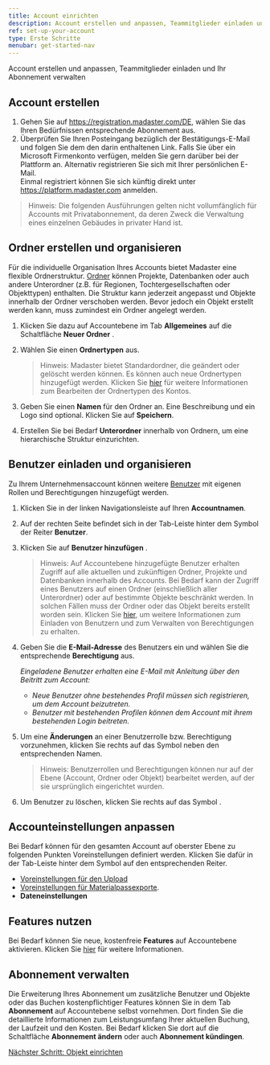 ```yaml
---
title: Account einrichten
description: Account erstellen und anpassen, Teammitglieder einladen und Ihr Abonnement verwalten
ref: set-up-your-account
type: Erste Schritte
menubar: get-started-nav
---
```


Account erstellen und anpassen, Teammitglieder einladen und Ihr Abonnement verwalten

## Account erstellen

1. Gehen Sie auf <a href="https://registration.madaster.com/DE" target="_blank">https://registration.madaster.com/DE</a>, wählen Sie das Ihren Bedürfnissen entsprechende Abonnement aus.
2. Überprüfen Sie Ihren Posteingang bezüglich der Bestätigungs-E-Mail und folgen Sie dem den darin enthaltenen Link. Falls Sie über ein Microsoft Firmenkonto verfügen, melden Sie gern darüber bei der Plattform an. Alternativ registrieren Sie sich mit Ihrer persönlichen E-Mail. <br>
Einmal registriert können Sie sich künftig direkt unter <a href="https://platform.madaster.com/" target="_blank">https://platform.madaster.com</a> anmelden.

> Hinweis: Die folgenden Ausführungen gelten nicht vollumfänglich für Accounts mit Privatabonnement, da deren Zweck die Verwaltung eines einzelnen Gebäudes in privater Hand ist.

## Ordner erstellen und organisieren

Für die individuelle Organisation Ihres Accounts bietet Madaster eine flexible Ordnerstruktur. <a href="../knowledge-base/folder-types-and-folder-structure" target="_blank">Ordner</a> können Projekte, Datenbanken oder auch andere Unterordner (z.B. für Regionen, Tochtergesellschaften oder Objekttypen) enthalten. Die Struktur kann jederzeit angepasst und Objekte innerhalb der Ordner verschoben werden. Bevor jedoch ein Objekt erstellt werden kann, muss zumindest ein Ordner angelegt werden.

1. Klicken Sie dazu auf Accountebene <iconify-icon inline icon='mdi-briefcase-variant'/> im Tab **Allgemeines** auf die Schaltfläche **Neuer Ordner** <iconify-icon inline icon='mdi-folder-plus-outline'/>.
2. Wählen Sie einen **Ordnertypen** aus.

   > Hinweis: Madaster bietet Standardordner, die geändert oder gelöscht werden können. Es können auch neue Ordnertypen hinzugefügt werden. Klicken Sie <a href="../knowledge-base/folder-types-and-folder-structure" target="_blank">hier</a> für weitere Informationen zum Bearbeiten der Ordnertypen des Kontos.

3. Geben Sie einen **Namen** für den Ordner an. Eine Beschreibung und ein Logo sind optional. Klicken Sie auf **Speichern**.
4. Erstellen Sie bei Bedarf **Unterordner** innerhalb von Ordnern, um eine hierarchische Struktur einzurichten.

## Benutzer einladen und organisieren

Zu Ihrem Unternehmensaccount können weitere <a href="../knowledge-base/users" target="_blank">Benutzer</a> mit eigenen Rollen und Berechtigungen hinzugefügt werden.

1. Klicken Sie in der linken Navigationsleiste auf Ihren **Accountnamen**.
2. Auf der rechten Seite befindet sich in der Tab-Leiste hinter dem Symbol <iconify-icon inline icon='mdi-dots-vertical'/> der Reiter **Benutzer**.
3. Klicken Sie auf **Benutzer hinzufügen** <iconify-icon inline icon='mdi-account-plus-outline'/>.

   > Hinweis: Auf Accountebene hinzugefügte Benutzer erhalten Zugriff auf alle aktuellen und zukünftigen Ordner, Projekte und Datenbanken innerhalb des Accounts. Bei Bedarf kann der Zugriff eines Benutzers auf einen Ordner (einschließlich aller Unterordner) oder auf bestimmte Objekte beschränkt werden. In solchen Fällen muss der Ordner oder das Objekt bereits erstellt worden sein. Klicken Sie <a href="../knowledge-base/users" target="_blank">hier</a>, um weitere Informationen zum Einladen von Benutzern und zum Verwalten von Berechtigungen zu erhalten.

4. Geben Sie die **E-Mail-Adresse** des Benutzers ein und wählen Sie die entsprechende **Berechtigung** aus.

    *Eingeladene Benutzer erhalten eine E-Mail mit Anleitung über den Beitritt zum Account:*
     * *Neue Benutzer ohne bestehendes Profil müssen sich registrieren, um dem Account beizutreten.*
     * *Benutzer mit bestehenden Profilen können dem Account mit ihrem bestehenden Login beitreten.*

5. Um eine **Änderungen** an einer Benutzerrolle bzw. Berechtigung vorzunehmen, klicken Sie rechts auf das Symbol <iconify-icon inline icon='mdi-pencil-outline'/> neben den entsprechenden Namen.

   > Hinweis: Benutzerrollen und Berechtigungen können nur auf der Ebene (Account, Ordner oder Objekt) bearbeitet werden, auf der sie ursprünglich eingerichtet wurden.

6. Um Benutzer zu löschen, klicken Sie rechts auf das Symbol <iconify-icon inline icon='mdi-delete-outline'/>.

## Accounteinstellungen anpassen

Bei Bedarf können für den gesamten Account auf oberster Ebene zu folgenden Punkten Voreinstellungen definiert werden. Klicken Sie dafür in der Tab-Leiste hinter dem Symbol <iconify-icon inline icon='mdi-dots-vertical'/> auf den entsprechenden Reiter.
 * <a href="../knowledge-base/stay-organized#organisieren-der-quelldateien" target="_blank">Voreinstellungen für den Upload</a>
 * <a href="../knowledge-base/material-passports#voreinstellungen-für-materialpässe" target="_blank">Voreinstellungen für Materialpassexporte</a>.
 * **Dateneinstellungen**

## Features nutzen

Bei Bedarf können Sie neue, kostenfreie **Features** auf Accountebene aktivieren. Klicken Sie <a href="../knowledge-base/features" target="_blank">hier</a> für weitere Informationen.

## Abonnement verwalten

Die Erweiterung Ihres Abonnement um zusätzliche Benutzer und Objekte oder das Buchen kostenpflichtiger Features können Sie in dem Tab **Abonnement** auf Accountebene selbst vornehmen. Dort finden Sie die detaillierte Informationen zum Leistungsumfang Ihrer aktuellen Buchung, der Laufzeit und den Kosten. Bei Bedarf klicken Sie dort auf die Schaltfläche **Abonnement ändern** oder auch **Abonnement kündingen**.

<a class="next-button" href="../get-started/set-up-objects">Nächster Schritt: Objekt einrichten</a>